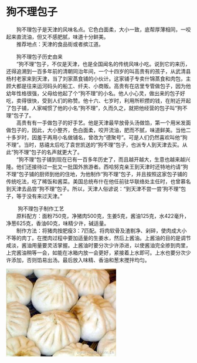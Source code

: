 # 狗不理包子  
 
&emsp;&emsp;狗不理包子是天津的风味名点。它色白面柔，大小一致，底帮厚薄相同，一咬起来直流油，但又不感肥腻，味道十分鲜美。  
&emsp;&emsp;推荐地点：天津的食品街或者摈江道。  
  
&emsp;&emsp;狗不理包子历史由来  
&emsp;&emsp;“狗不理”包子，不仅是天津，也是全国闻名的传统风味小吃。说到它的来历，还得追溯到一百多年前的清朝同治年间，一个十四岁的叫高贵有的孩子，从武清县杨村老家来到天津，当了刘家蒸食铺的小伙计。这家铺子专卖什锦蒸食和肉包，主顾大都是往来运河码头的船工、纤夫、小商贩。高贵有在店里专管做包子，因为他幼年性格很强，父母给他起了个“狗不理”的小名。他人小心灵，做出来的包子好吃，卖得很快，受到人们的称赞。他十六、七岁时，利用所积攒的钱，在附近开起了包子铺，人家喊惯了他的小名“狗不理”，久而久之，就把他经营的包子叫“狗不理”包子了。  
&emsp;&emsp;高贵有有一手做包子的好手艺。他是天津最早放骨头汤做馅，第一个用米发面做包子的，因此，大小整齐，色白面柔，咬开流油，肥而不腻，味道鲜美。当他二十多岁时，因羞于再用小名做铺名，曾改为“德聚号”。可是人们仍然喜欢叫他“狗不理”。当时，慈禧太后吃了袁世凯送的“狗不理”包子，也派专人到天津去买。从此“狗不理”包子的名声就更大了。  
&emsp;&emsp;“狗不理”包子铺到现在已有一百多年历史了，而且越开越大，生意也越来越兴隆。他们还接待过一批又一批国外旅游者。西哈努克亲王到天津时还特地约请“狗不理”包子铺的厨师到他的住地，为他制作“狗不理”包子，并且按照这家包子铺的传统吃法，吃了稀饭和酱菜。美国总统布什在他任前驻华联络处主任时，也曾慕名到天津去品尝“狗不理”包子。所以，天津人俗谚说：“到天津不尝一尝’狗不理”包子，等于没有来过天津。”  
  
&emsp;&emsp; 狗不理包子制作工艺  
&emsp;&emsp;原料配方：面粉750克，净猪肉500克，生姜5克，酱油125克，水422毫升，净葱625克，香油60克，味精少许，碱适量。  
&emsp;&emsp;制作方法：将猪肉按肥瘦3：7匹配。将肉软骨及渣剔净、剁碎，使肉成大小不等的肉丁。在搅肉过程中要加适量的生姜水，然后上酱油。上酱油的目的是调节咸淡，酱油用量要灵活掌握。上酱油时要分次少许添进，以使酱油完全掺到肉里，上完酱油稍等一会，如能在冰箱内放一会更好，紧接着上水即可。上水也要分次少许添加，否则馅易出汤。最后放入味精、香油和葱末搅拌均匀。  
  
![](https://raw.githubusercontent.com/szqq0512/Pic/main/img/202201212003316.png)  